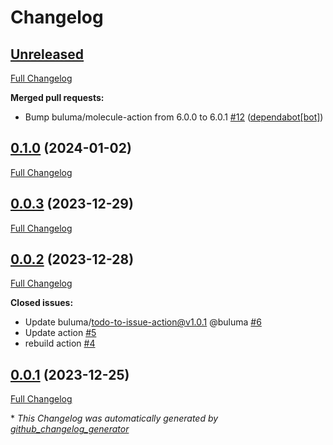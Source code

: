 # Changelog

## [Unreleased](https://github.com/buluma/ansible-role-beats/tree/HEAD)

[Full Changelog](https://github.com/buluma/ansible-role-beats/compare/0.1.0...HEAD)

**Merged pull requests:**

- Bump buluma/molecule-action from 6.0.0 to 6.0.1 [\#12](https://github.com/buluma/ansible-role-beats/pull/12) ([dependabot[bot]](https://github.com/apps/dependabot))

## [0.1.0](https://github.com/buluma/ansible-role-beats/tree/0.1.0) (2024-01-02)

[Full Changelog](https://github.com/buluma/ansible-role-beats/compare/0.0.3...0.1.0)

## [0.0.3](https://github.com/buluma/ansible-role-beats/tree/0.0.3) (2023-12-29)

[Full Changelog](https://github.com/buluma/ansible-role-beats/compare/0.0.2...0.0.3)

## [0.0.2](https://github.com/buluma/ansible-role-beats/tree/0.0.2) (2023-12-28)

[Full Changelog](https://github.com/buluma/ansible-role-beats/compare/0.0.1...0.0.2)

**Closed issues:**

- Update buluma/todo-to-issue-action@v1.0.1 @buluma [\#6](https://github.com/buluma/ansible-role-beats/issues/6)
- Update action [\#5](https://github.com/buluma/ansible-role-beats/issues/5)
- rebuild action [\#4](https://github.com/buluma/ansible-role-beats/issues/4)

## [0.0.1](https://github.com/buluma/ansible-role-beats/tree/0.0.1) (2023-12-25)

[Full Changelog](https://github.com/buluma/ansible-role-beats/compare/e131304b9effe58acccaeb77a21437d45a30b0e6...0.0.1)



\* *This Changelog was automatically generated by [github_changelog_generator](https://github.com/github-changelog-generator/github-changelog-generator)*

